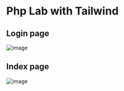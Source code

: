 <h1>Php Lab with Tailwind</h1>

<h2>Login page</h2>

![image](https://github.com/user-attachments/assets/c4116afc-fdb6-4de0-bc99-ec89b94fd343)

<h2>Index page</h2>

![image](https://github.com/user-attachments/assets/c751300a-02f4-47e3-a0c8-369e354bd164)

